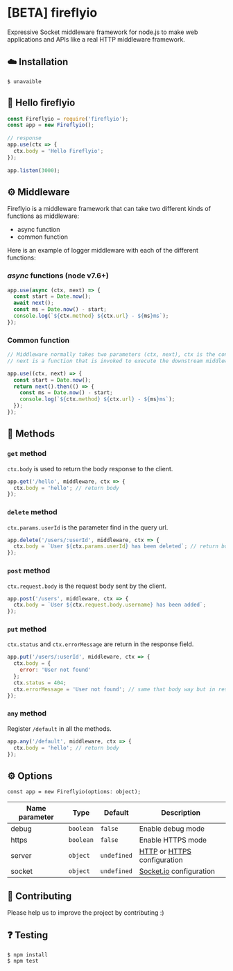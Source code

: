 # [BETA] fireflyio
Expressive Socket middleware framework for node.js to make web applications and APIs like a real HTTP middleware framework.

## ☁️ Installation

```
$ unavaible
```

## 👋 Hello fireflyio  

``` js
const Fireflyio = require('fireflyio');
const app = new Fireflyio();
 
// response
app.use(ctx => {
  ctx.body = 'Hello Fireflyio';
});
 
app.listen(3000);
```

## ⚙️ Middleware

Fireflyio is a middleware framework that can take two different kinds of functions as middleware:

  * async function
  * common function

Here is an example of logger middleware with each of the different functions:

### ___async___ functions (node v7.6+)

```js
app.use(async (ctx, next) => {
  const start = Date.now();
  await next();
  const ms = Date.now() - start;
  console.log(`${ctx.method} ${ctx.url} - ${ms}ms`);
});
```

### Common function

```js
// Middleware normally takes two parameters (ctx, next), ctx is the context for one request,
// next is a function that is invoked to execute the downstream middleware. It returns a Promise with a then function for running code after completion.

app.use((ctx, next) => {
  const start = Date.now();
  return next().then(() => {
    const ms = Date.now() - start;
    console.log(`${ctx.method} ${ctx.url} - ${ms}ms`);
  });
});
```
## 📝 Methods

### `get` method

`ctx.body` is used to return the body response to the client.

```js
app.get('/hello', middleware, ctx => {
  ctx.body = 'hello'; // return body
});
```

### `delete` method

`ctx.params.userId` is the parameter find in the query url.  

```js
app.delete('/users/:userId', middleware, ctx => {
  ctx.body = `User ${ctx.params.userId} has been deleted`; // return body
});
```

### `post` method

`ctx.request.body` is the request body sent by the client.  

```js
app.post('/users', middleware, ctx => {
  ctx.body = `User ${ctx.request.body.username} has been added`;
});
```

### `put` method

`ctx.status` and `ctx.errorMessage` are return in the response field.  

```js
app.put('/users/:userId', middleware, ctx => {
  ctx.body = {
    error: 'User not found'
  };
  ctx.status = 404;
  ctx.errorMessage = 'User not found'; // same that body way but in response field
});
```

### `any` method

Register `/default` in all the methods.  

```js
app.any('/default', middleware, ctx => {
  ctx.body = 'hello'; // return body
});
```

## ⚙️ Options 

`const app = new Fireflyio(options: object);`   

Name parameter | Type | Default | Description
--- | --- | --- | ---
debug | `boolean` | `false` | Enable debug mode
https | `boolean` | `false` | Enable HTTPS mode
server | `object` | `undefined` | [HTTP](https://nodejs.org/api/http.html#http_http_createserver_options_requestlistener) or [HTTPS](https://nodejs.org/api/https.html#https_https_createserver_options_requestlistener) configuration
socket | `object` | `undefined` | [Socket.io](https://www.npmjs.com/package/socket.io) configuration

## 👥 Contributing

Please help us to improve the project by contributing :)  

## ❓️ Testing

```
$ npm install
$ npm test
```
